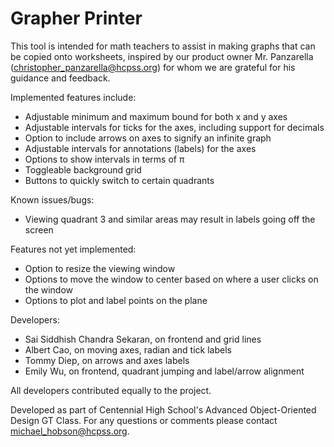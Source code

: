 # Grapher Printer

This tool is intended for math teachers to assist
in making graphs that can be copied onto worksheets,
inspired by our product owner Mr. Panzarella 
([christopher_panzarella@hcpss.org](mailto:christopher_panzarella@hcpss.org))
for whom we are grateful for his guidance and feedback.


Implemented features include:
* Adjustable minimum and maximum bound for both x and y axes
* Adjustable intervals for ticks for the axes, including support for decimals
* Option to include arrows on axes to signify an infinite graph
* Adjustable intervals for annotations (labels) for the axes
* Options to show intervals in terms of π
* Toggleable background grid
* Buttons to quickly switch to certain quadrants

Known issues/bugs:
* Viewing quadrant 3 and similar areas may result in labels
going off the screen

Features not yet implemented:
* Option to resize the viewing window
* Options to move the window to center based on where a user clicks
on the window
* Options to plot and label points on the plane

Developers: 
* Sai Siddhish Chandra Sekaran, on frontend and grid lines
* Albert Cao, on moving axes, radian and tick labels
* Tommy Diep, on arrows and axes labels
* Emily Wu, on frontend, quadrant jumping and label/arrow alignment

All developers contributed equally to the project.

Developed as part of Centennial High School's Advanced Object-Oriented Design GT Class.
For any questions or comments please contact [michael_hobson@hcpss.org](mailto:michael_hobson@hcpss.org).
